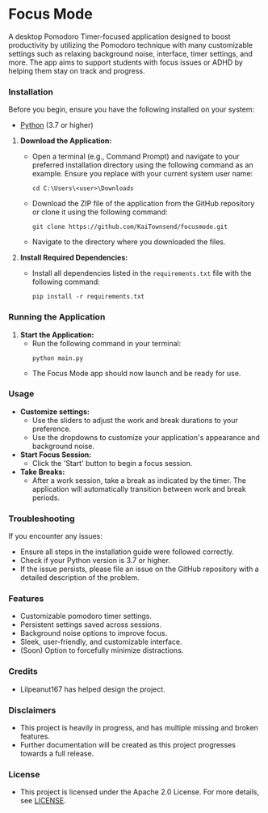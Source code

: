 # Focus Mode
A desktop Pomodoro Timer-focused application designed to boost productivity by utilizing the Pomodoro technique with many customizable settings such as relaxing background noise, interface, timer settings, and more. The app aims to support students with focus issues or ADHD by helping them stay on track and progress.


### Installation


Before you begin, ensure you have the following installed on your system:
- [Python](https://www.python.org/downloads/) (3.7 or higher)

1. **Download the Application:**
   - Open a terminal (e.g., Command Prompt) and navigate to your preferred installation directory using the following command as an example. Ensure you replace <user> with your current system user name:
     ```
     cd C:\Users\<user>\Downloads 
     ```
   - Download the ZIP file of the application from the GitHub repository or clone it using the following command:
     ```
     git clone https://github.com/KaiTownsend/focusmode.git
     ```
   - Navigate to the directory where you downloaded the files.

2. **Install Required Dependencies:**
   - Install all dependencies listed in the `requirements.txt` file with the following command:
     ```
     pip install -r requirements.txt
     ```

### Running the Application

1. **Start the Application:**
   - Run the following command in your terminal:
     ```
     python main.py
     ```
   - The Focus Mode app should now launch and be ready for use.

### Usage

- **Customize settings:**
  - Use the sliders to adjust the work and break durations to your preference.
  - Use the dropdowns to customize your application's appearance and background noise.
- **Start Focus Session:**
  - Click the 'Start' button to begin a focus session.
- **Take Breaks:**
  - After a work session, take a break as indicated by the timer. The application will automatically transition between work and break periods. 

### Troubleshooting

If you encounter any issues:
- Ensure all steps in the installation guide were followed correctly.
- Check if your Python version is 3.7 or higher.
- If the issue persists, please file an issue on the GitHub repository with a detailed description of the problem.

### Features

- Customizable pomodoro timer settings.
- Persistent settings saved across sessions.
- Background noise options to improve focus.
- Sleek, user-friendly, and customizable interface.
- (Soon) Option to forcefully minimize distractions.

### Credits

- Lilpeanut167 has helped design the project.

### Disclaimers
- This project is heavily in progress, and has multiple missing and broken features.
- Further documentation will be created as this project progresses towards a full release.

### License

- This project is licensed under the Apache 2.0 License.  For more details, see [LICENSE](LICENSE).